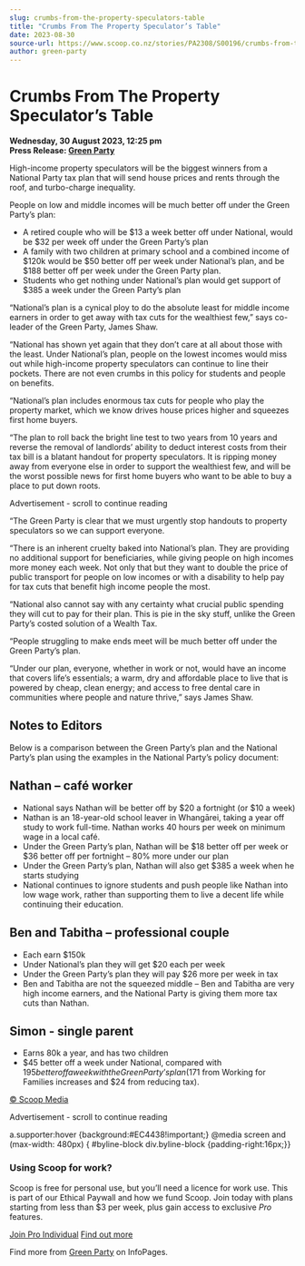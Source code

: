 ```yaml
---
slug: crumbs-from-the-property-speculators-table
title: "Crumbs From The Property Speculator’s Table"
date: 2023-08-30
source-url: https://www.scoop.co.nz/stories/PA2308/S00196/crumbs-from-the-property-speculators-table.htm
author: green-party
---
```

Crumbs From The Property Speculator’s Table
===========================================

**Wednesday, 30 August 2023, 12:25 pm**  
**Press Release: [Green Party](https://info.scoop.co.nz/Green_Party)**

High-income property speculators will be the biggest winners from a National Party tax plan that will send house prices and rents through the roof, and turbo-charge inequality.

People on low and middle incomes will be much better off under the Green Party’s plan:

*   A retired couple who will be $13 a week better off under National, would be $32 per week off under the Green Party’s plan
*   A family with two children at primary school and a combined income of $120k would be $50 better off per week under National’s plan, and be $188 better off per week under the Green Party plan.
*   Students who get nothing under National’s plan would get support of $385 a week under the Green Party’s plan

“National’s plan is a cynical ploy to do the absolute least for middle income earners in order to get away with tax cuts for the wealthiest few,” says co-leader of the Green Party, James Shaw.

“National has shown yet again that they don’t care at all about those with the least. Under National’s plan, people on the lowest incomes would miss out while high-income property speculators can continue to line their pockets. There are not even crumbs in this policy for students and people on benefits.

“National’s plan includes enormous tax cuts for people who play the property market, which we know drives house prices higher and squeezes first home buyers.

“The plan to roll back the bright line test to two years from 10 years and reverse the removal of landlords’ ability to deduct interest costs from their tax bill is a blatant handout for property speculators. It is ripping money away from everyone else in order to support the wealthiest few, and will be the worst possible news for first home buyers who want to be able to buy a place to put down roots.

Advertisement - scroll to continue reading





“The Green Party is clear that we must urgently stop handouts to property speculators so we can support everyone.

“There is an inherent cruelty baked into National’s plan. They are providing no additional support for beneficiaries, while giving people on high incomes more money each week. Not only that but they want to double the price of public transport for people on low incomes or with a disability to help pay for tax cuts that benefit high income people the most.

“National also cannot say with any certainty what crucial public spending they will cut to pay for their plan. This is pie in the sky stuff, unlike the Green Party’s costed solution of a Wealth Tax.

“People struggling to make ends meet will be much better off under the Green Party’s plan.

“Under our plan, everyone, whether in work or not, would have an income that covers life’s essentials; a warm, dry and affordable place to live that is powered by cheap, clean energy; and access to free dental care in communities where people and nature thrive,” says James Shaw.

Notes to Editors
----------------

  
Below is a comparison between the Green Party’s plan and the National Party’s plan using the examples in the National Party’s policy document:

Nathan – café worker
--------------------

*   National says Nathan will be better off by $20 a fortnight (or $10 a week)
*   Nathan is an 18-year-old school leaver in Whangārei, taking a year off study to work full-time. Nathan works 40 hours per week on minimum wage in a local café.
*   Under the Green Party’s plan, Nathan will be $18 better off per week or $36 better off per fortnight – 80% more under our plan
*   Under the Green Party’s plan, Nathan will also get $385 a week when he starts studying
*   National continues to ignore students and push people like Nathan into low wage work, rather than supporting them to live a decent life while continuing their education.

Ben and Tabitha – professional couple
-------------------------------------

*   Each earn $150k
*   Under National’s plan they will get $20 each per week
*   Under the Green Party’s plan they will pay $26 more per week in tax
*   Ben and Tabitha are not the squeezed middle – Ben and Tabitha are very high income earners, and the National Party is giving them more tax cuts than Nathan.

Simon - single parent
---------------------

*   Earns 80k a year, and has two children
*   $45 better off a week under National, compared with $195 better off a week with the Green Party’s plan ($171 from Working for Families increases and $24 from reducing tax).

[© Scoop Media](http://www.scoop.co.nz/about/terms.html)  

Advertisement - scroll to continue reading



a.supporter:hover {background:#EC4438!important;} @media screen and (max-width: 480px) { #byline-block div.byline-block {padding-right:16px;}}

### Using Scoop for work?

Scoop is free for personal use, but you’ll need a licence for work use. This is part of our Ethical Paywall and how we fund Scoop. Join today with plans starting from less than $3 per week, plus gain access to exclusive _Pro_ features.  
  
[Join Pro Individual](https://pro.scoop.co.nz/Individual/?from=ProIn24) [Find out more](https://pro.scoop.co.nz/using-scoop-for-work/?from=ProIn24)

Find more from [Green Party](https://info.scoop.co.nz/Green_Party) on InfoPages.